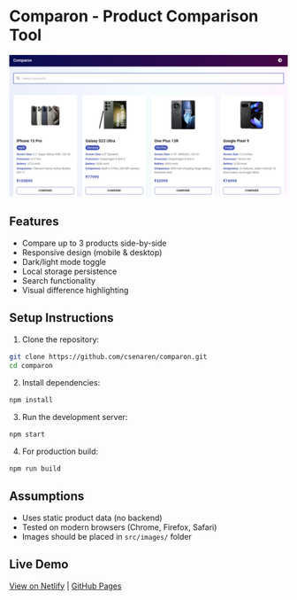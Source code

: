 # Comparon - Product Comparison Tool

![Screenshot](screenshot.png)

## Features
- Compare up to 3 products side-by-side
- Responsive design (mobile & desktop)
- Dark/light mode toggle
- Local storage persistence
- Search functionality
- Visual difference highlighting

## Setup Instructions

1. Clone the repository:
```bash
git clone https://github.com/csenaren/comparon.git
cd comparon
```

2. Install dependencies:
```bash
npm install
```

3. Run the development server:
```bash
npm start
```

4. For production build:
```bash
npm run build
```

## Assumptions
- Uses static product data (no backend)
- Tested on modern browsers (Chrome, Firefox, Safari)
- Images should be placed in `src/images/` folder

## Live Demo
[View on Netlify](https://your-comparon-app.netlify.app) | [GitHub Pages](https://your-username.github.io/comparon)